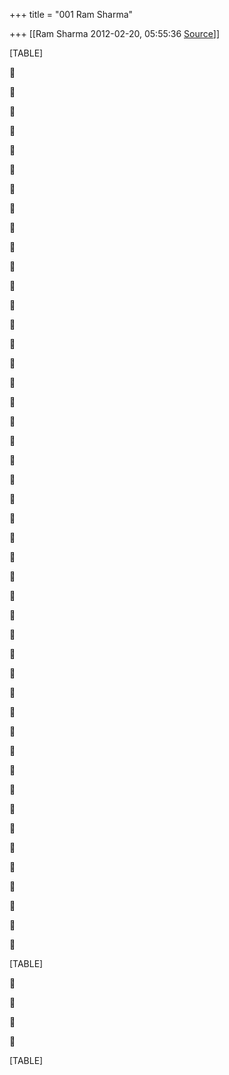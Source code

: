 +++
title = "001 Ram Sharma"

+++
[[Ram Sharma	2012-02-20, 05:55:36 [Source](https://groups.google.com/g/bvparishat/c/9F58nJdaxHI)]]



[TABLE]





























































































[TABLE]









[TABLE]

